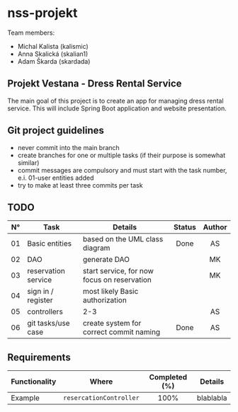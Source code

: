 # nss-projekt

Team members:
- Michal Kalista (kalismic)
- Anna Skalická (skalian1)
- Adam Škarda (skardada)

## Projekt Vestana - Dress Rental Service

The main goal of this project is to create an app for 
managing dress rental service. This will include Spring
Boot application and website presentation.

## Git project guidelines
- never commit into the main branch
- create branches for one or multiple tasks (if their purpose is somewhat similar)
- commit messages are compulsory and must start with the task number, 
  e.i. 01-user entities added
- try to make at least three commits per task

## TODO
| N°  | Task                | Details                                     | Status | Author |
|:---:|---------------------|---------------------------------------------|:------:|:------:|
| 01  | Basic entities      | based on the UML class diagram              |  Done  |   AS   |
| 02  | DAO                 | generate DAO                                |        |   MK   |
| 03  | reservation service | start service, for now focus on reservation |        |   MK   |
| 04  | sign in / register  | most likely Basic authorization             |        |        |
| 05  | controllers         | 2-3                                         |        |   AS   |
| 06  | git tasks/use case  | create system for correct commit naming     |  Done  |   AS   |


## Requirements
<!-- must be displayed per instructions -->

| Functionality | Where                   |  Completed (%)  | Details   |
|---------------|-------------------------|:---------------:|-----------|
| Example       | `resercationController` |      100%       | blablabla |


